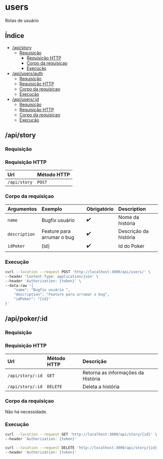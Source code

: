 # users

Rotas de usuário

## Índice
- [/api/story](#apistory)
  - [Requisição](#requisição)
    - [Requisição HTTP](#requisição-http)
    - [Corpo da requisiçao](#corpo-da-requisiçao)
    - [Execução](#execução)
- [/api/users/auth](#apiusersauth)
    - [Requisição](#requisição)
    - [Requisição HTTP](#requisição-http)
    - [Corpo da requisiçao](#corpo-da-requisiçao)
    - [Execução](#execução)
- [/api/users/:id](#apiusersid)
    - [Requisição](#requisição)
    - [Requisição HTTP](#requisição-http)
    - [Corpo da requisiçao](#corpo-da-requisiçao)
    - [Execução](#execução)


## /api/story

### Requisição

### Requisição HTTP

| Url          | Método HTTP |
|:-------------|:------------|
| `/api/story` | `POST`      |

### Corpo da requisiçao

| Argumentos    | Exemplo                    | Obrigatório        | Description           |
|:--------------|:---------------------------|:-------------------|:----------------------|
| `name`        | Bugfix usuário             | :heavy_check_mark: | Nome da história      |
| `description` | Feature para arrumar o bug | :heavy_check_mark: | Descrição da história |
| `idPoker`     | {id}                       | :heavy_check_mark: | Id do Poker           |

### Execução
```bash
curl --location --request POST 'http://localhost:3000/api/users/' \
--header 'Content-Type: application/json' \
--header 'Authorization: {token}' \
--data-raw '{
    "name": "Bugfix usuário ",
    "description": "Feature para arrumar o bug",
    "idPoker": "{id}"
}'
```

## /api/poker/:id

### Requisição

### Requisição HTTP

| Url              | Método HTTP | Descrição                          |
|:-----------------|:------------|:-----------------------------------|
| `/api/story/:id` | `GET`       | Retorna as informações da História |
| `/api/story/:id` | `DELETE`    | Deleta a história                  |

### Corpo da requisiçao

Não há necessidade.

### Execução

```bash
curl --location --request GET 'http://localhost:3000/api/story/{id}' \
--header 'Authorization: {token}'
```

```bash
curl --location --request DELETE 'http://localhost:3000/api/story/{id}' \
--header 'Authorization: {token}'
```
```